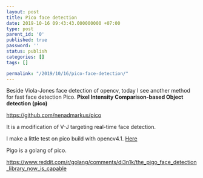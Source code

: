 ```yaml
---
layout: post
title: Pico face detection
date: 2019-10-16 09:43:43.000000000 +07:00
type: post
parent_id: '0'
published: true
password: ''
status: publish
categories: []
tags: []

permalink: "/2019/10/16/pico-face-detection/"
---
```


Beside Viola-Jones face detection of opencv, today I see another method for fast face detection Pico. <strong>Pixel Intensity Comparison-based Object detection (pico)</strong>

<https://github.com/nenadmarkus/pico>

It is a modification of V-J targeting real-time face detection.

I make a little test on pico build with opencv4.1. [Here](https://github.com/thuanvh/pico")

Pigo is a golang of pico.

<https://www.reddit.com/r/golang/comments/di3n1k/the_pigo_face_detection_library_now_is_capable>



